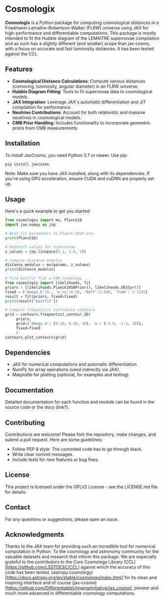 # Cosmologix

**Cosmologix** is a Python package for computing cosmological distances
in a Friedmann–Lemaître–Robertson–Walker (FLRW) universe using JAX for
high-performance and differentiable computations. This package is
mostly intended to fit the Hubble diagram of the LEMAITRE supernovae
compilation and as such has a slightly different (and smaller) scope
than jax-cosmo, with a focus on accurate and fast luminosity
distances. It has been tested against the CCL.

## Features

- **Cosmological Distance Calculations**: Compute various distances (comoving, luminosity, angular diameter) in an FLRW universe.
- **Hubble Diagram Fitting**: Tools to fit supernovae data to cosmological models.
- **JAX Integration**: Leverage JAX's automatic differentiation and JIT compilation for performance.
- **Neutrino Contributions**: Account for both relativistic and massive neutrinos in cosmological models.
- **CMB Prior Handling**: Includes functionality to incorporate geometric priors from CMB measurements.

## Installation

To install JaxCosmo, you need Python 3.7 or newer. Use pip:

```sh
pip install jaxcosmo
```

Note: Make sure you have JAX installed, along with its dependencies. If you're using GPU acceleration, ensure CUDA and cuDNN are properly set up.

## Usage
Here's a quick example to get you started:

```python
from cosmologix import mu, Planck18
import jax.numpy as jnp

# Best-fit parameters to Planck 2018 are:
print(Planck18)

# Redshift values for supernovae
z_values = jnp.linspace(0.1, 1.0, 10)

# Compute distance modulus 
distance_modulus = mu(params, z_values)
print(distance_modulus)

# Find bestfit flat w-CDM cosmology
from cosmologix import likelihoods, fit
priors = [likelihoods.Planck2018Prior(), likelihoods.DES5yr()]
fixed = {'Omega_k':0., 'm_nu':0.06, 'Neff':3.046, 'Tcmb': 2.7255}
result = fit(priors, fixed=fixed)
print(result['bestfit'])

# Compute frequentist confidence contours
grid = contours.frequentist_contour_2D(
     priors,
	 grid={'Omega_m': [0.18, 0.48, 30], 'w': [-0.6, -1.5, 30]},
	 fixed=fixed
	 )
contours.plot_contours(grid)

```

## Dependencies

- JAX for numerical computations and automatic differentiation.
- NumPy for array operations (used indirectly via JAX).
- Matplotlib for plotting (optional, for examples and testing).


## Documentation

Detailed documentation for each function and module can be found in the source code or the docs (link?).

## Contributing
Contributions are welcome! Please fork the repository, make changes, and submit a pull request. Here are some guidelines:

- Follow PEP 8 style. The commited code has to go through black.
- Write clear commit messages.
- Include tests for new features or bug fixes.


## License
This project is licensed under the GPLV2 License - see the LICENSE.md file for details.

## Contact

For any questions or suggestions, please open an issue.

## Acknowledgments

Thanks to the JAX team for providing such an incredible tool for
numerical computation in Python.  To the cosmology and astronomy
community for the valuable datasets and research that inform this
package. We are especially grateful to the contributors to the Core
Cosmology Library (CCL)[https://github.com/LSSTDESC/CCL] against which
the accuracy of this code has been tested,
(astropy.cosmology)[https://docs.astropy.org/en/stable/cosmology/index.html]
for its clean and inspiring interface and of course
(jax-cosmo)[https://github.com/DifferentiableUniverseInitiative/jax_cosmo],
pioneer and much more advanced in differentiable cosmology
computations.


